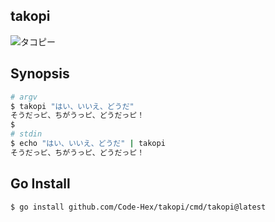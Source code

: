 ## takopi

![タコピー](https://user-images.githubusercontent.com/6500104/157564109-0b83c96d-df7e-474f-82d2-e122ccce91ef.jpg)


## Synopsis

```sh
# argv
$ takopi "はい、いいえ、どうだ"
そうだっピ、ちがうっピ、どうだっピ！
$
# stdin
$ echo "はい、いいえ、どうだ" | takopi
そうだっピ、ちがうっピ、どうだっピ！
```

## Go Install

    $ go install github.com/Code-Hex/takopi/cmd/takopi@latest
